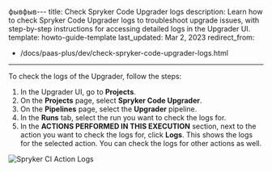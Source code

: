 фывфыв---
title: Check Spryker Code Upgrader logs
description: Learn how to check Spryker Code Upgrader logs to troubleshoot upgrade issues, with step-by-step instructions for accessing detailed logs in the Upgrader UI.
template: howto-guide-template
last_updated: Mar 2, 2023
redirect_from:
  - /docs/paas-plus/dev/check-spryker-code-upgrader-logs.html
---

To check the logs of the Upgrader, follow the steps:

1. In the Upgrader UI, go to **Projects**.
2. On the **Projects** page, select **Spryker Code Upgrader**.
3. On the **Pipelines** page, select the **Upgrader** pipeline.
4. In the **Runs** tab, select the run you want to check the logs for.
5. In the **ACTIONS PERFORMED IN THIS EXECUTION** section, next to the action you want to check the logs for, click **Logs**.
    This shows the logs for the selected action. You can check the logs for other actions as well.

![Spryker CI Action Logs](https://spryker.s3.eu-central-1.amazonaws.com/docs/paas%2B/dev/check-spryker-code-upgrader-logs.md/actions_logs.png)
